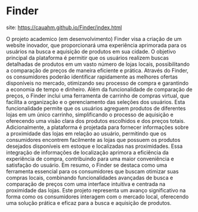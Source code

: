 # Finder

site: https://cauahm.github.io/Finder/index.html

 O projeto academico (em desenvolvimento) Finder visa a criação de um website inovador, que proporcionará uma experiência aprimorada para os usuários na busca e aquisição de produtos em sua cidade. O objetivo principal da plataforma é permitir que os usuários realizem buscas detalhadas de produtos em um vasto número de lojas locais, possibilitando a comparação de preços de maneira eficiente e prática. Através do Finder, os consumidores poderão identificar rapidamente as melhores ofertas disponíveis no mercado, otimizando seu processo de compra e garantindo a economia de tempo e dinheiro. Além da funcionalidade de comparação de preços, o Finder inclui uma ferramenta de carrinho de compras virtual, que facilita a organização e o gerenciamento das seleções dos usuários. Esta funcionalidade permite que os usuários agreguem produtos de diferentes lojas em um único carrinho, simplificando o processo de aquisição e oferecendo uma visão clara dos produtos escolhidos e dos preços totais. Adicionalmente, a plataforma é projetada para fornecer informações sobre a proximidade das lojas em relação ao usuário, permitindo que os consumidores encontrem facilmente as lojas que possuem os produtos desejados disponíveis em estoque e localizadas nas proximidades. Essa integração de informações de localização aprimora a eficiência da experiência de compra, contribuindo para uma maior conveniência e satisfação do usuário. Em resumo, o Finder se destaca como uma ferramenta essencial para os consumidores que buscam otimizar suas compras locais, combinando funcionalidades avançadas de busca e comparação de preços com uma interface intuitiva e centrada na proximidade das lojas. Este projeto representa um avanço significativo na forma como os consumidores interagem com o mercado local, oferecendo uma solução prática e eficaz para a busca e aquisição de produtos.
